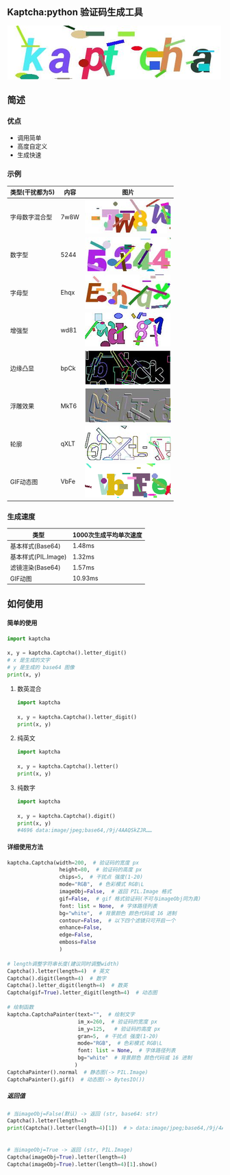 ## Kaptcha:python 验证码生成工具

![Kaptcha](.\demos\Kaptcha.jpg)

## 简述

### 优点

- 调用简单
- 高度自定义
- 生成快速

### 示例

| 类型(干扰都为5) | 内容 | 图片                                                         |
| --------------- | ---- | ------------------------------------------------------------ |
| 字母数字混合型  | 7w8W | ![HyGU](.\demos\HyGU.jpg)                                    |
| 数字型          | 5244 | ![5244](.\demos\5244.jpg)                                    |
| 字母型          | Ehqx | ![jFbF](.\demos\jFbF.jpg)                                   |
| 增强型          | wd81 | ![wd81](.\demos\wd81.jpg)                                   |
| 边缘凸显        | bpCk | ![bpCk](.\demos\bpCk.jpg) |
| 浮雕效果        | MkT6 | ![MkT6](.\demos\MkT6.jpg) |
| 轮廓            | qXLT | ![qXLT](.\demos\qXLT.jpg) |
| GIF动态图       | VbFe | ![VbFe](.\demos\VbFe.gif) |

### 生成速度

| 类型                | 1000次生成平均单次速度 |
| ------------------- | ---------------------- |
| 基本样式(Base64)    | 1.48ms                 |
| 基本样式(PIL.Image) | 1.32ms                 |
| 滤镜渲染(Base64)    | 1.57ms                 |
| GIF动图             | 10.93ms                |

## 如何使用

#### 简单的使用

```python
import kaptcha

x, y = kaptcha.Captcha().letter_digit()
# x 是生成的文字
# y 是生成的 base64 图像
print(x, y)
```

1. 数英混合

   ```PYTHON
   import kaptcha
   
   x, y = kaptcha.Captcha().letter_digit()
   print(x, y)
   ```

2. 纯英文

   ```python
   import kaptcha
   
   x, y = kaptcha.Captcha().letter()
   print(x, y)
   ```

3. 纯数字

   ```python
   import kaptcha
   
   x, y = kaptcha.Captcha().digit()
   print(x, y)
   #4696 data:image/jpeg;base64,/9j/4AAQSkZJR……
   
   ```

#### 详细使用方法

```python
kaptcha.Captcha(width=200,  # 验证码的宽度 px
                 height=80,  # 验证码的高度 px
                 chips=5,  # 干扰点 强度(1-20)
                 mode="RGB",  # 色彩模式 RGB\L
                 imageObj=False,  # 返回 PIL.Image 格式
                 gif=False,  # gif 格式验证码(不可与imageObj同为真)
                 font: list = None,  # 字体路径列表
                 bg="white",  # 背景颜色 颜色代码或 16 进制
                 contour=False,  # 以下四个滤镜只可开启一个
                 enhance=False,
                 edge=False,
                 emboss=False
                 )

# length调整字符串长度(建议同时调整width)
Captcha().letter(length=4)  # 英文
Captcha().digit(length=4)  # 数字
Captcha().letter_digit(length=4)  # 数英
Captcha(gif=True).letter_digit(length=4)  # 动态图
 
# 绘制函数
kaptcha.CaptchaPainter(text="",  # 绘制文字
                       im_x=260,  # 验证码的宽度 px
                       im_y=125,   # 验证码的高度 px
                       gran=5,  # 干扰点 强度(1-20)
                       mode="RGB",  # 色彩模式 RGB\L
                       font: list = None,  # 字体路径列表
                       bg="white"  # 背景颜色 颜色代码或 16 进制
                      )
CaptchaPainter().normal  # 静态图(-> PIL.Image)
CaptchaPainter().gif()  # 动态图(-> BytesIO())
```

##### 返回值

```python
# 当imageObj=False(默认) -> 返回 (str, base64: str)
Captcha().letter(length=4)
print(Captcha().letter(length=4)[1])  # > data:image/jpeg;base64,/9j/4AAQSkZJR......


# 当imageObj=True -> 返回 (str, PIL.Image)
Captcha(imageObj=True).letter(length=4)
Captcha(imageObj=True).letter(length=4)[1].show()
```



